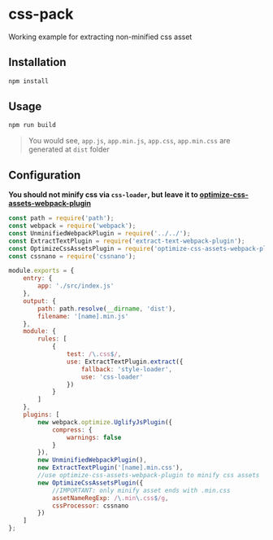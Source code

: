 css-pack
=======================


Working example for extracting non-minified css asset

## Installation ##

```bash
npm install
```

## Usage ##

```bash
npm run build
```

>You would see, `app.js`, `app.min.js`, `app.css`, `app.min.css` are generated at `dist` folder

## Configuration ##

**You should not minify css via `css-loader`, but leave it to [optimize-css-assets-webpack-plugin](https://github.com/NMFR/optimize-css-assets-webpack-plugin)**

```javascript
const path = require('path');
const webpack = require('webpack');
const UnminifiedWebpackPlugin = require('../../');
const ExtractTextPlugin = require('extract-text-webpack-plugin');
const OptimizeCssAssetsPlugin = require('optimize-css-assets-webpack-plugin');
const cssnano = require('cssnano');

module.exports = {
    entry: {
        app: './src/index.js'
    },
    output: {
        path: path.resolve(__dirname, 'dist'),
        filename: '[name].min.js'
    },
    module: {
        rules: [
            {
                test: /\.css$/,
                use: ExtractTextPlugin.extract({
                    fallback: 'style-loader',
                    use: 'css-loader'
                })
            }
        ]
    },
    plugins: [
        new webpack.optimize.UglifyJsPlugin({
            compress: {
                warnings: false
            }
        }),
        new UnminifiedWebpackPlugin(),
        new ExtractTextPlugin('[name].min.css'),
        //use optimize-css-assets-webpack-plugin to minify css assets
        new OptimizeCssAssetsPlugin({
            //IMPORTANT: only minify asset ends with .min.css
            assetNameRegExp: /\.min\.css$/g,
            cssProcessor: cssnano
        })
    ]
};
```
